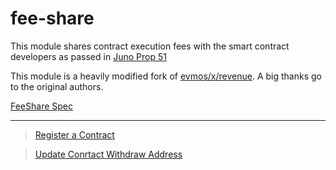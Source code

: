 # fee-share

This module shares contract execution fees with the smart contract developers as passed in [Juno Prop 51](https://www.mintscan.io/juno/proposals/51)

This module is a heavily modified fork of [evmos/x/revenue](https://github.com/evmos/evmos/tree/main/x/revenue).
A big thanks go to the original authors.

[FeeShare Spec](spec/README.md)

---

> [Register a Contract](spec/00_register.md)

> [Update Conrtact Withdraw Address](spec/00_update.md)
